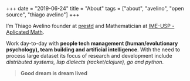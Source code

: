+++
date = "2019-06-24"
title = "About"
tags = ["about", "avelino", "open source", "thiago avelino"]
+++

I’m Thiago Avelino founder at [prestd](https://prestd.com) and Mathematician at [IME-USP - Aplicated Math](https://www.ime.usp.br).

Work day-to-day with **people tech management (human/evolutionary psychology), team building and artificial intelligence**. With the need to process large dataset its focus of research and development include _distributed systems, lisp dialects (racket/clojure), go and python_.

> **Good dream is dream lived**
